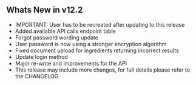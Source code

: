 Whats New in v12.2
--------------------------
- IMPORTANT: User has to be recreated after updating to this release
- Added available API calls endpoint table
- Forgot password wording update
- User password is now using a stronger encryption algorithm
- Fixed document upload for ingredients returning incorrect results
- Update login method
- Major re-write and improvements for the API
- This release may include more changes, for full details please refer to the CHANGELOG
